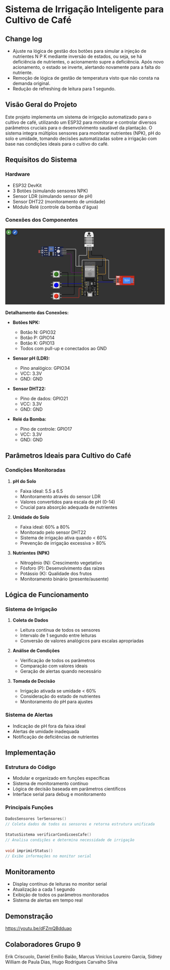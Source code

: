 # Sistema de Irrigação Inteligente para Cultivo de Café

## Change log
- Ajuste na lógica de gestão dos botões para simular a injeção de nutrientes N P K mediante inversão de estados, ou seja, se há deficiência de nutrientes, o acionamento supre a deficiência. Após novo acionamento, o estado se inverte, alertando novamente para a falta do nutriente.
- Remoção de lógica de gestão de temperatura visto que não consta na demanda original.
- Redução de refreshing de leitura para 1 segundo.

## Visão Geral do Projeto
Este projeto implementa um sistema de irrigação automatizado para o cultivo de café, utilizando um ESP32 para monitorar e controlar diversos parâmetros cruciais para o desenvolvimento saudável da plantação. O sistema integra múltiplos sensores para monitorar nutrientes (NPK), pH do solo e umidade, tomando decisões automatizadas sobre a irrigação com base nas condições ideais para o cultivo do café.

## Requisitos do Sistema

### Hardware
- ESP32 DevKit
- 3 Botões (simulando sensores NPK)
- Sensor LDR (simulando sensor de pH)
- Sensor DHT22 (monitoramento de umidade)
- Módulo Relé (controle da bomba d'água)

### Conexões dos Componentes

![Diagrama de Conexões](conexoes.png)

**Detalhamento das Conexões:**

- **Botões NPK:**
  - Botão N: GPIO32
  - Botão P: GPIO14
  - Botão K: GPIO13
  - Todos com pull-up e conectados ao GND

- **Sensor pH (LDR):**
  - Pino analógico: GPIO34
  - VCC: 3.3V
  - GND: GND

- **Sensor DHT22:**
  - Pino de dados: GPIO21
  - VCC: 3.3V
  - GND: GND

- **Relé da Bomba:**
  - Pino de controle: GPIO17
  - VCC: 3.3V
  - GND: GND

## Parâmetros Ideais para Cultivo do Café

### Condições Monitoradas

1. **pH do Solo**
   - Faixa ideal: 5.5 a 6.5
   - Monitoramento através do sensor LDR
   - Valores convertidos para escala de pH (0-14)
   - Crucial para absorção adequada de nutrientes

2. **Umidade do Solo**
   - Faixa ideal: 60% a 80%
   - Monitorado pelo sensor DHT22
   - Sistema de irrigação ativa quando < 60%
   - Prevenção de irrigação excessiva > 80%

3. **Nutrientes (NPK)**
   - Nitrogênio (N): Crescimento vegetativo
   - Fósforo (P): Desenvolvimento das raízes
   - Potássio (K): Qualidade dos frutos
   - Monitoramento binário (presente/ausente)

## Lógica de Funcionamento

### Sistema de Irrigação
1. **Coleta de Dados**
   - Leitura contínua de todos os sensores
   - Intervalo de 1 segundo entre leituras
   - Conversão de valores analógicos para escalas apropriadas

2. **Análise de Condições**
   - Verificação de todos os parâmetros
   - Comparação com valores ideais
   - Geração de alertas quando necessário

3. **Tomada de Decisão**
   - Irrigação ativada se umidade < 60%
   - Consideração do estado de nutrientes
   - Monitoramento do pH para ajustes

### Sistema de Alertas
- Indicação de pH fora da faixa ideal
- Alertas de umidade inadequada
- Notificação de deficiências de nutrientes

## Implementação

### Estrutura do Código
- Modular e organizado em funções específicas
- Sistema de monitoramento contínuo
- Lógica de decisão baseada em parâmetros científicos
- Interface serial para debug e monitoramento

### Principais Funções
```cpp
DadosSensores lerSensores()
// Coleta dados de todos os sensores e retorna estrutura unificada

StatusSistema verificarCondicoesCafe()
// Analisa condições e determina necessidade de irrigação

void imprimirStatus()
// Exibe informações no monitor serial
```

## Monitoramento
- Display contínuo de leituras no monitor serial
- Atualização a cada 1 segundo
- Exibição de todos os parâmetros monitorados
- Sistema de alertas em tempo real

## Demonstração
https://youtu.be/dFZmQBdduao

## Colaboradores Grupo 9
Erik Criscuolo, Daniel Emilio Baião, 
Marcus Vinícius Loureiro Garcia,
Sidney William de Paula Dias, Hugo Rodrigues Carvalho Silva